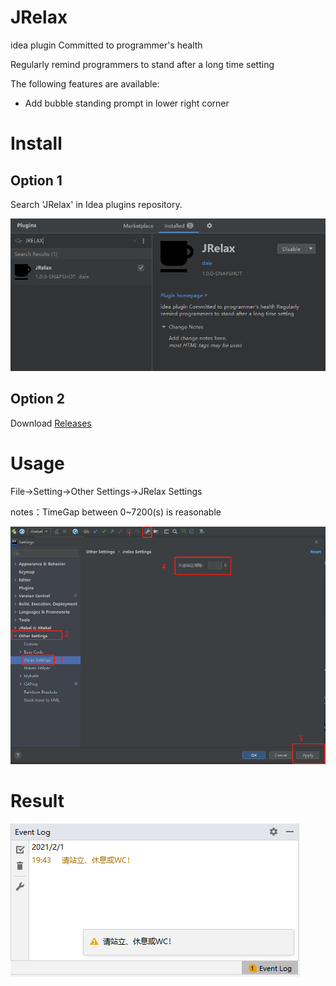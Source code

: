 # JRelax
idea plugin Committed to programmer's health

Regularly remind programmers to stand after a long time setting

The following features are available: 

- Add bubble standing prompt in lower right corner

# Install
## Option 1
Search 'JRelax' in Idea plugins repository.

![Image text](src/main/resources/notice/plugin.jpg)

## Option 2

Download [Releases](https://github.com/HappyDale/JRelax/releases/tag/1.0.1)

# Usage
File->Setting->Other Settings->JRelax Settings

notes：TimeGap between 0~7200(s) is reasonable

![Image text](src/main/resources/notice/usage.jpg)

# Result

![Image text](src/main/resources/notice/result.jpg)

